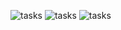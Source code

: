 ![tasks](https://drive.google.com/uc?export=view&id=1KMxyrsznEmHDUO17C87CycNVOJ2gsz9p)
![tasks](https://drive.google.com/uc?export=view&id=1NSC44DY9i8mOsTts5fUEJkDOSQQw2Dk7)
![tasks](https://drive.google.com/uc?export=view&id=1mN9KOIpiniUGAvnoTit-rLZ6vKxovHEO)

